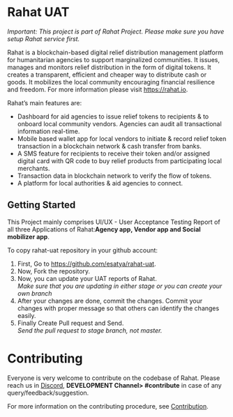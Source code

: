 # Rahat UAT 
*Important: This project is part of Rahat Project. Please make sure you have setup Rahat service first.*

Rahat is a blockchain-based digital relief distribution management platform for humanitarian agencies to support marginalized communities. It issues, manages and monitors relief distribution in the form of digital tokens. It creates a transparent, efficient and cheaper way to distribute cash or goods. It mobilizes the local community encouraging financial resilience and freedom. For more information please visit https://rahat.io.

Rahat’s main features are:

- Dashboard for aid agencies to issue relief tokens to recipients & to onboard local community vendors. Agencies can audit all transactional information real-time.
- Mobile based wallet app for local vendors to initiate & record relief token transaction in a blockchain network & cash transfer from banks.
- A SMS feature for recipients to receive their token and/or assigned digital card with QR code to buy relief products from participating local merchants.
- Transaction data in blockchain network to verify the flow of tokens.
- A platform for local authorities & aid agencies to connect.

## Getting Started 
This Project mainly comprises UI/UX - User Acceptance Testing Report of all three Applications of Rahat:**Agency app, Vendor app and Social mobilizer app**. 

To copy rahat-uat repository in your github account: 
1. First, Go to https://github.com/esatya/rahat-uat. 
2. Now, Fork the repository. 
3. Now, you can update your UAT reports of Rahat.<br>
*Make sure that you are updating in either stage or you can create your own branch* 
4. After your changes are done, commit the changes. Commit your changes with proper message so that others can identify the changes easily. 
5. Finally Create Pull request and Send. <br>
*Send the pull request to stage branch, not master.* 
    
# Contributing
Everyone is very welcome to contribute on the codebase of Rahat. Please reach us in [Discord](https://discord.gg/Xe59EVBs5N), **DEVELOPMENT Channel> #contribute** in case of any query/feedback/suggestion.

For more information on the contributing procedure, see [Contribution](https://docs.rahat.io/docs/next/Contribution-Guidelines).
